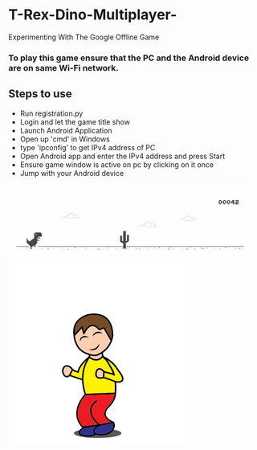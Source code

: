 # T-Rex-Dino-Multiplayer-
Experimenting With The Google Offline Game
### To play this game ensure that the PC and the Android device are on same Wi-Fi network.

## Steps to use
- Run registration.py
- Login and let the game title show
- Launch Android Application
- Open up 'cmd' in Windows
- type 'ipconfig' to get IPv4 address of PC
- Open Android app and enter the IPv4 address and press Start
- Ensure game window is active on pc by clicking on it once
- Jump with your Android device

![](Dino.gif)
![](Jump.gif)
